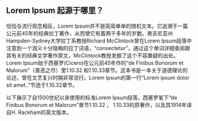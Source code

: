 ## Lorem Ipsum 起源于哪里？
恰恰与流行观念相反，Lorem Ipsum并不是简简单单的随机文本。它追溯于一篇公元前45年的经典拉丁著作，从而使它有着两千多年的岁数。弗吉尼亚州Hampden-Sydney大学拉丁系教授Richard McClintock曾在Lorem Ipsum段落中注意到一个涵义十分隐晦的拉丁词语，“consectetur”，通过这个单词详细查阅跟其有关的经典文学著作原文，McClintock教授发掘了这个不容置疑的出处。Lorem Ipsum始于西塞罗(Cicero)在公元前45年作的“de Finibus Bonorum et Malorum”（善恶之尽）里1.10.32 和1.10.33章节。这本书是一本关于道德理论的论述，曾在文艺复兴时期非常流行。Lorem Ipsum的第一行”Lorem ipsum dolor sit amet..”节选于1.10.32章节。

以下展示了自1500世纪以来使用的标准Lorem Ipsum段落，西塞罗笔下“de Finibus Bonorum et Malorum”章节1.10.32 ， 1.10.33的原著作，以及其1914年译自H. Rackham的英文版本。
